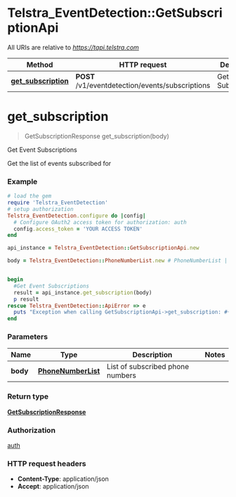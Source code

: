 # Telstra_EventDetection::GetSubscriptionApi

All URIs are relative to *https://tapi.telstra.com*

Method | HTTP request | Description
------------- | ------------- | -------------
[**get_subscription**](GetSubscriptionApi.md#get_subscription) | **POST** /v1/eventdetection/events/subscriptions | Get Event Subscriptions


# **get_subscription**
> GetSubscriptionResponse get_subscription(body)

Get Event Subscriptions

Get the list of events subscribed for

### Example
```ruby
# load the gem
require 'Telstra_EventDetection'
# setup authorization
Telstra_EventDetection.configure do |config|
  # Configure OAuth2 access token for authorization: auth
  config.access_token = 'YOUR ACCESS TOKEN'
end

api_instance = Telstra_EventDetection::GetSubscriptionApi.new

body = Telstra_EventDetection::PhoneNumberList.new # PhoneNumberList | List of subscribed phone numbers


begin
  #Get Event Subscriptions
  result = api_instance.get_subscription(body)
  p result
rescue Telstra_EventDetection::ApiError => e
  puts "Exception when calling GetSubscriptionApi->get_subscription: #{e}"
end
```

### Parameters

Name | Type | Description  | Notes
------------- | ------------- | ------------- | -------------
 **body** | [**PhoneNumberList**](PhoneNumberList.md)| List of subscribed phone numbers | 

### Return type

[**GetSubscriptionResponse**](GetSubscriptionResponse.md)

### Authorization

[auth](../README.md#auth)

### HTTP request headers

 - **Content-Type**: application/json
 - **Accept**: application/json



